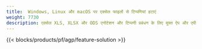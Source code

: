 ```yaml
---
title:  Windows, Linux और macOS पर एक्सेल फाइलों से टिप्पणियां हटाएं
weight: 7730
description: एक्सेल XLS, XLSX और ODS एनोटेशन और टिप्पणी प्रबंधन के लिए मुफ्त ऐप और एपीआई
---
```

{{< blocks/products/pf/agp/feature-solution >}} 

